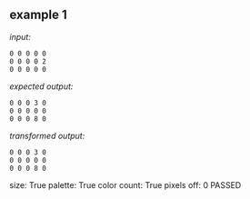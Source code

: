 
## example 1
*input:*
```
0 0 0 0 0
0 0 0 0 2
0 0 0 0 0
```
*expected output:*
```
0 0 0 3 0
0 0 0 0 0
0 0 0 8 0
```
*transformed output:*
```
0 0 0 3 0
0 0 0 0 0
0 0 0 8 0
```
size: True
palette: True
color count: True
pixels off: 0
PASSED
